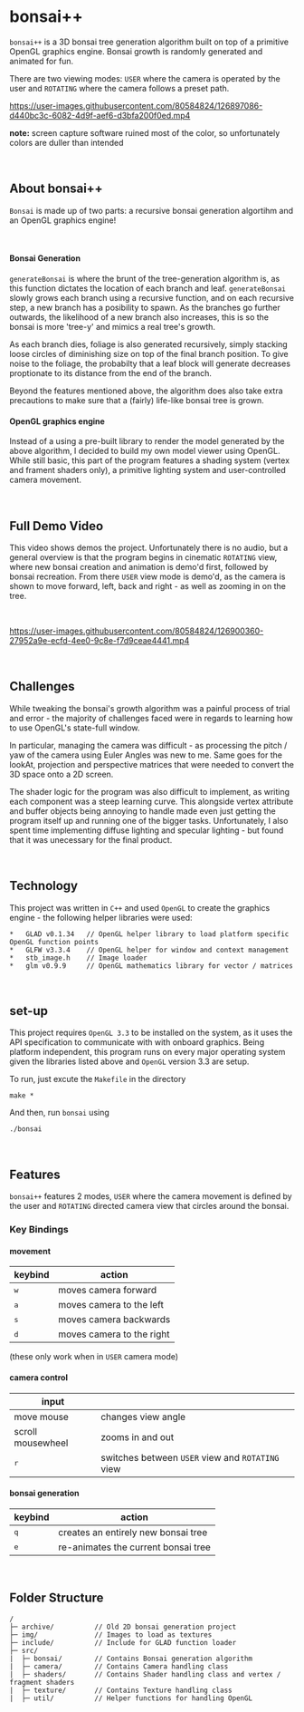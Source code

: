 # bonsai++

`bonsai++` is a 3D bonsai tree generation algorithm built on top of a primitive OpenGL graphics engine. Bonsai growth is randomly generated and animated for fun.  

There are two viewing modes: `USER` where the camera is operated by the user and `ROTATING` where the camera follows a preset path. 


https://user-images.githubusercontent.com/80584824/126897086-d440bc3c-6082-4d9f-aef6-d3bfa200f0ed.mp4

**note:** screen capture software ruined most of the color, so unfortunately colors are duller than intended

<br>

## About bonsai++
`Bonsai` is made up of two parts: a recursive bonsai generation algortihm and an OpenGL graphics engine!  

<br>

#### Bonsai Generation 
`generateBonsai` is where the brunt of the tree-generation algorithm is, as this function dictates the location of each branch and leaf. `generateBonsai` slowly grows each branch using a recursive function, and on each recursive step, a new branch has a posibility to spawn. As the branches go further outwards, the likelihood of a new branch also increases, this is so the bonsai is more 'tree-y' and mimics a real tree's growth.

As each branch dies, foliage is also generated recursively, simply stacking loose circles of diminishing size on top of the final branch position. To give noise to the foliage, the probabilty that a leaf block will generate decreases proptionate to its distance from the end of the branch. 

Beyond the features mentioned above, the algorithm does also take extra precautions to make sure that a (fairly) life-like bonsai tree is grown.

#### OpenGL graphics engine
Instead of a using a pre-built library to render the model generated by the above algorithm, I decided to build my own model viewer using OpenGL. While still basic, this part of the program features a shading system (vertex and frament shaders only), a primitive lighting system and user-controlled camera movement. 

<br>

## Full Demo Video
This video shows demos the project. Unfortunately there is no audio, but a general overview is that the program begins in cinematic `ROTATING` view, where new bonsai creation and animation is demo'd first, followed by bonsai recreation. From there `USER` view mode is demo'd, as the camera is shown to move forward, left, back and right - as well as zooming in on the tree.

<br>

https://user-images.githubusercontent.com/80584824/126900360-27952a9e-ecfd-4ee0-9c8e-f7d9ceae4441.mp4

<br>

## Challenges
While tweaking the bonsai's growth algorithm was a painful process of trial and error - the majority of challenges faced were in regards to learning how to use OpenGL's state-full window. 

In particular, managing the camera was difficult - as processing the pitch / yaw of the camera using Euler Angles was new to me. Same goes for the lookAt, projection and perspective matrices that were needed to convert the 3D space onto a 2D screen.

The shader logic for the program was also difficult to implement, as writing each component was a steep learning curve. This alongside vertex attribute and buffer objects being annoying to handle made even just getting the program itself up and running one of the bigger tasks. Unfortunately, I also spent time implementing diffuse lighting and specular lighting - but found that it was unecessary for the final product.

<br>

## Technology
This project was written in `C++` and used `OpenGL` to create the graphics engine - the following helper libraries were used:

```
*   GLAD v0.1.34   // OpenGL helper library to load platform specific OpenGL function points 
*   GLFW v3.3.4    // OpenGL helper for window and context management
*   stb_image.h    // Image loader 
*   glm v0.9.9     // OpenGL mathematics library for vector / matrices 
```

<br>

## set-up
This project requires `OpenGL 3.3` to be installed on the system, as it uses the API specification to communicate with with onboard graphics. Being platform independent, this program runs on every major operating system given the libraries listed above and `OpenGL` version 3.3 are setup. 



To run, just excute the `Makefile` in the directory

```
make *
```

And then, run `bonsai` using

```
./bonsai
```

<br>

## Features

`bonsai++` features 2 modes, `USER` where the camera movement is defined by the user and `ROTATING` directed camera view that circles around the bonsai.



### Key Bindings

#### movement

| keybind      | action                    |
| ------------ | ------------------------- |
| <kbd>w</kbd> | moves camera forward      |
| <kbd>a</kbd> | moves camera to the left  |
| <kbd>s</kbd> | moves camera backwards    |
| <kbd>d</kbd> | moves camera to the right |

(these only work when in `USER` camera mode)



#### camera control

| input             |                                                  |
| ----------------- | ------------------------------------------------ |
| move mouse        | changes view angle                               |
| scroll mousewheel | zooms in and out                                 |
| <kbd>r</kbd>      | switches between `USER` view and `ROTATING` view |



#### bonsai generation

| keybind      | action                              |
| ------------ | ----------------------------------- |
| <kbd>q</kbd> | creates an entirely new bonsai tree |
| <kbd>e</kbd> | re-animates the current bonsai tree |

<br>

## Folder Structure
```
/
├─ archive/          // Old 2D bonsai generation project
├─ img/              // Images to load as textures
├─ include/          // Include for GLAD function loader
├─ src/              
|  ├─ bonsai/        // Contains Bonsai generation algorithm 
|  ├─ camera/        // Contains Camera handling class
|  ├─ shaders/       // Contains Shader handling class and vertex / fragment shaders
|  ├─ texture/       // Contains Texture handling class
|  ├─ util/          // Helper functions for handling OpenGL
```
